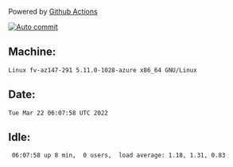 Powered by [Github Actions](https://github.com/features/actions)

[![Auto commit](https://github.com/gyfary/workstation/workflows/Auto%20commit/badge.svg)](https://github.com/gyfary/workstation/actions?query=workflow%3A%22Auto+commit%22)

## Machine:
```
Linux fv-az147-291 5.11.0-1028-azure x86_64 GNU/Linux
```
## Date:
```
Tue Mar 22 06:07:58 UTC 2022
```
## Idle:
```
 06:07:58 up 8 min,  0 users,  load average: 1.18, 1.31, 0.83
```
